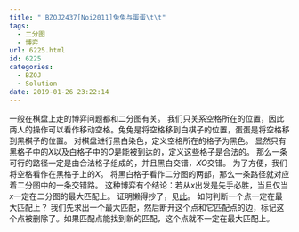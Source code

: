 ```yaml
---
title: " BZOJ2437[Noi2011]兔兔与蛋蛋\t\t"
tags:
  - 二分图
  - 博弈
url: 6225.html
id: 6225
categories:
  - BZOJ
  - Solution
date: 2019-01-26 23:22:14
---
```


一般在棋盘上走的博弈问题都和二分图有关。 我们只关系空格所在的位置，因此两人的操作可以看作移动空格。兔兔是将空格移到白棋子的位置，蛋蛋是将空格移到黑棋子的位置。 对棋盘进行黑白染色，定义空格所在的格子为黑色。 显然只有黑格子中的$X$以及白格子中的$O$是能被到达的，定义这些格子是合法的。 那么一条可行的路径一定是由合法格子组成的，并且黑白交错，$XO$交错。 为了方便，我们将空格看作在黑格子上的$X$。 将黑白格子看作二分图的两部，那么一条路径就对应着二分图中的一条交错路。 这种博弈有个结论：若从$x$出发是先手必胜，当且仅当$x$一定在二分图的最大匹配上。 证明懒得抄了，见[此](https://blog.csdn.net/qpswwww/article/details/45368587)。 如何判断一个点一定在最大匹配上？ 我们先求出一个最大匹配，然后断开这个点和它匹配点的边，标记这个点被删除了。如果匹配点能找到新的匹配，这个点就不一定在最大匹配上。
